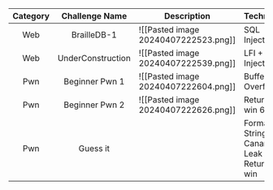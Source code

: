 | Category | Challenge Name | Description | Technique | Writeup |
| :--: | :--: | ---- | ---- | ---- |
| Web | BrailleDB-1 | ![[Pasted image 20240407222523.png]] | SQL Injection | [Solution](https://github.com/Jeetu855/CTFs/blob/master/SwampCTF/Web/Solutions.md) |
| Web | UnderConstruction | ![[Pasted image 20240407222539.png]] | LFI + SQL Injection | [Solution](https://github.com/Jeetu855/CTFs/blob/master/SwampCTF/Web/Solutions.md#underconstruction) |
| Pwn | Beginner Pwn 1 | ![[Pasted image 20240407222604.png]] | Buffer Overflow | [Solution](https://github.com/Jeetu855/CTFs/blob/master/SwampCTF/Pwn/Beginner%20Pwn%201/Solution.md) |
| Pwn | Beginner Pwn 2 | ![[Pasted image 20240407222626.png]] | Return to win 64bit | [Solution](https://github.com/Jeetu855/CTFs/blob/master/SwampCTF/Pwn/Beginner%20Pwn%202/Solution.md) |
| Pwn | Guess it |  | Format String + Canary Leak + Return to win |  |
